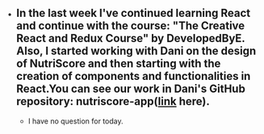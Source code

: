 - ## In the last week I've continued learning React and continue with the course: "The Creative React and Redux Course" by DevelopedByE. Also, I started working  with Dani on the design of NutriScore and then starting with the creation of components and functionalities in React.You can see our work in Dani's GitHub repository: nutriscore-app([link](https://github.com/DaniPantea99/nutriscore-app.git) here).
  - I have no question for today.